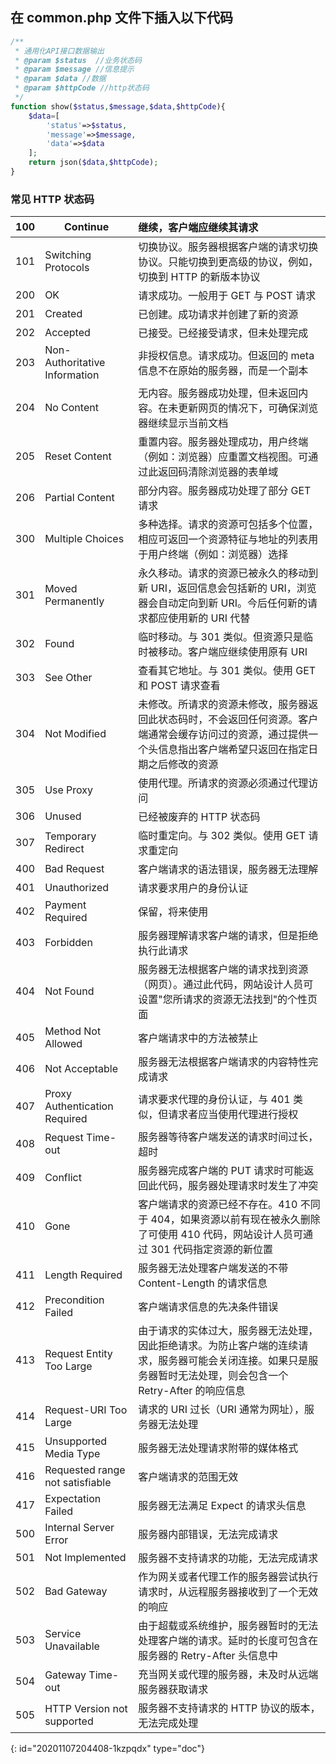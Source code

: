 ## 在 common.php 文件下插入以下代码

```php
/**
 * 通用化API接口数据输出
 * @param $status  //业务状态码
 * @param $message //信息提示
 * @param $data //数据
 * @param $httpCode //http状态码
 */
function show($status,$message,$data,$httpCode){
    $data=[
        'status'=>$status,
        'message'=>$message,
        'data'=>$data
    ];
    return json($data,$httpCode);
}
```

### 常见 HTTP 状态码

| 100 | Continue                        | 继续，客户端应继续其请求                                                                                                                                                                                                             |
| --- | ------------------------------- | :----------------------------------------------------------------------------------------------------------------------------------------------------------------------------------------------------------------------------------------------- |
| 101 | Switching Protocols             | 切换协议。服务器根据客户端的请求切换协议。只能切换到更高级的协议，例如，切换到 HTTP 的新版本协议                                                                                                    |
| 200 | OK                              | 请求成功。一般用于 GET 与 POST 请求                                                                                                                                                                                                  |
| 201 | Created                         | 已创建。成功请求并创建了新的资源                                                                                                                                                                                                 |
| 202 | Accepted                        | 已接受。已经接受请求，但未处理完成                                                                                                                                                                                              |
| 203 | Non-Authoritative Information   | 非授权信息。请求成功。但返回的 meta 信息不在原始的服务器，而是一个副本                                                                                                                                           |
| 204 | No Content                      | 无内容。服务器成功处理，但未返回内容。在未更新网页的情况下，可确保浏览器继续显示当前文档                                                                                                             |
| 205 | Reset Content                   | 重置内容。服务器处理成功，用户终端（例如：浏览器）应重置文档视图。可通过此返回码清除浏览器的表单域                                                                                              |
| 206 | Partial Content                 | 部分内容。服务器成功处理了部分 GET 请求                                                                                                                                                                                         |
| 300 | Multiple Choices                | 多种选择。请求的资源可包括多个位置，相应可返回一个资源特征与地址的列表用于用户终端（例如：浏览器）选择                                                                                        |
| 301 | Moved Permanently               | 永久移动。请求的资源已被永久的移动到新 URI，返回信息会包括新的 URI，浏览器会自动定向到新 URI。今后任何新的请求都应使用新的 URI 代替                                                     |
| 302 | Found                           | 临时移动。与 301 类似。但资源只是临时被移动。客户端应继续使用原有 URI                                                                                                                                              |
| 303 | See Other                       | 查看其它地址。与 301 类似。使用 GET 和 POST 请求查看                                                                                                                                                                           |
| 304 | Not Modified                    | 未修改。所请求的资源未修改，服务器返回此状态码时，不会返回任何资源。客户端通常会缓存访问过的资源，通过提供一个头信息指出客户端希望只返回在指定日期之后修改的资源 |
| 305 | Use Proxy                       | 使用代理。所请求的资源必须通过代理访问                                                                                                                                                                                        |
| 306 | Unused                          | 已经被废弃的 HTTP 状态码                                                                                                                                                                                                                |
| 307 | Temporary Redirect              | 临时重定向。与 302 类似。使用 GET 请求重定向                                                                                                                                                                                    |
| 400 | Bad Request                     | 客户端请求的语法错误，服务器无法理解                                                                                                                                                                                           |
| 401 | Unauthorized                    | 请求要求用户的身份认证                                                                                                                                                                                                                |
| 402 | Payment Required                | 保留，将来使用                                                                                                                                                                                                                            |
| 403 | Forbidden                       | 服务器理解请求客户端的请求，但是拒绝执行此请求                                                                                                                                                                            |
| 404 | Not Found                       | 服务器无法根据客户端的请求找到资源（网页）。通过此代码，网站设计人员可设置"您所请求的资源无法找到"的个性页面                                                                                |
| 405 | Method Not Allowed              | 客户端请求中的方法被禁止                                                                                                                                                                                                             |
| 406 | Not Acceptable                  | 服务器无法根据客户端请求的内容特性完成请求                                                                                                                                                                                  |
| 407 | Proxy Authentication Required   | 请求要求代理的身份认证，与 401 类似，但请求者应当使用代理进行授权                                                                                                                                                  |
| 408 | Request Time-out                | 服务器等待客户端发送的请求时间过长，超时                                                                                                                                                                                     |
| 409 | Conflict                        | 服务器完成客户端的 PUT 请求时可能返回此代码，服务器处理请求时发生了冲突                                                                                                                                         |
| 410 | Gone                            | 客户端请求的资源已经不存在。410 不同于 404，如果资源以前有现在被永久删除了可使用 410 代码，网站设计人员可通过 301 代码指定资源的新位置                                                 |
| 411 | Length Required                 | 服务器无法处理客户端发送的不带 Content-Length 的请求信息                                                                                                                                                                     |
| 412 | Precondition Failed             | 客户端请求信息的先决条件错误                                                                                                                                                                                                       |
| 413 | Request Entity Too Large        | 由于请求的实体过大，服务器无法处理，因此拒绝请求。为防止客户端的连续请求，服务器可能会关闭连接。如果只是服务器暂时无法处理，则会包含一个 Retry-After 的响应信息         |
| 414 | Request-URI Too Large           | 请求的 URI 过长（URI 通常为网址），服务器无法处理                                                                                                                                                                            |
| 415 | Unsupported Media Type          | 服务器无法处理请求附带的媒体格式                                                                                                                                                                                                 |
| 416 | Requested range not satisfiable | 客户端请求的范围无效                                                                                                                                                                                                                   |
| 417 | Expectation Failed              | 服务器无法满足 Expect 的请求头信息                                                                                                                                                                                                  |
| 500 | Internal Server Error           | 服务器内部错误，无法完成请求                                                                                                                                                                                                       |
| 501 | Not Implemented                 | 服务器不支持请求的功能，无法完成请求                                                                                                                                                                                           |
| 502 | Bad Gateway                     | 作为网关或者代理工作的服务器尝试执行请求时，从远程服务器接收到了一个无效的响应                                                                                                                            |
| 503 | Service Unavailable             | 由于超载或系统维护，服务器暂时的无法处理客户端的请求。延时的长度可包含在服务器的 Retry-After 头信息中                                                                                                |
| 504 | Gateway Time-out                | 充当网关或代理的服务器，未及时从远端服务器获取请求                                                                                                                                                                      |
| 505 | HTTP Version not supported      | 服务器不支持请求的 HTTP 协议的版本，无法完成处理                                                                                                                                                                            |
{: id="20201107204408-1kzpqdx" type="doc"}
